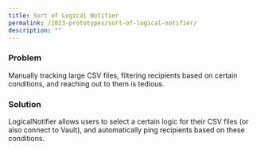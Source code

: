 ```yaml
---
title: Sort of Logical Notifier
permalink: /2023-prototypes/sort-of-logical-notifier/
description: ""
---
```

### Problem
Manually tracking large CSV files, filtering recipients based on certain conditions, and reaching out to them is tedious.

### Solution
LogicalNotifier allows users to select a certain logic for their CSV files (or also connect to Vault), and automatically ping recipients based on these conditions.